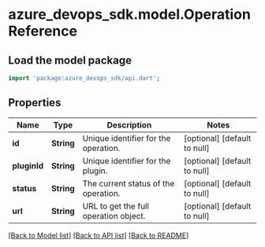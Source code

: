 # azure_devops_sdk.model.OperationReference

## Load the model package
```dart
import 'package:azure_devops_sdk/api.dart';
```

## Properties
Name | Type | Description | Notes
------------ | ------------- | ------------- | -------------
**id** | **String** | Unique identifier for the operation. | [optional] [default to null]
**pluginId** | **String** | Unique identifier for the plugin. | [optional] [default to null]
**status** | **String** | The current status of the operation. | [optional] [default to null]
**url** | **String** | URL to get the full operation object. | [optional] [default to null]

[[Back to Model list]](../README.md#documentation-for-models) [[Back to API list]](../README.md#documentation-for-api-endpoints) [[Back to README]](../README.md)


